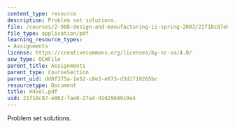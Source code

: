 ```yaml
---
content_type: resource
description: Problem set solutions.
file: /courses/2-008-design-and-manufacturing-ii-spring-2003/21f18c87e062fae027edd1d29649c9e4_H4sol.pdf
file_type: application/pdf
learning_resource_types:
- Assignments
license: https://creativecommons.org/licenses/by-nc-sa/4.0/
ocw_type: OCWFile
parent_title: Assignments
parent_type: CourseSection
parent_uid: dd8f375a-1e52-c8e3-e673-d3d1f19265bc
resourcetype: Document
title: H4sol.pdf
uid: 21f18c87-e062-fae0-27ed-d1d29649c9e4
---
```

Problem set solutions.